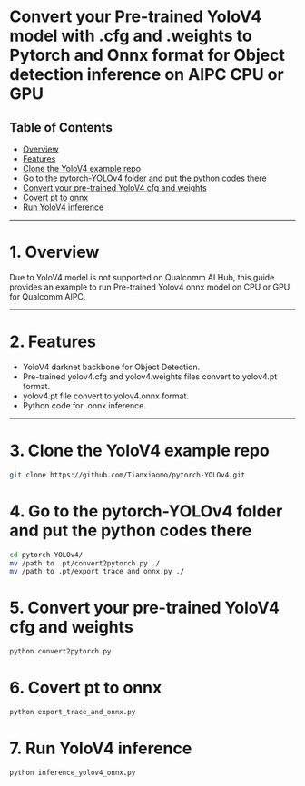 # Convert your Pre-trained YoloV4 model with .cfg and .weights to Pytorch and Onnx format for Object detection inference on AIPC CPU or GPU

## Table of Contents
- [Overview](#1-overview)
- [Features](#2-features)
- [Clone the YoloV4 example repo](#3-clone-the-yolov4-example-repo)
- [Go to the pytorch-YOLOv4 folder and put the python codes there](#4-go-to-the-pytorch-yolov4-folder-and-put-the-python-codes-there)
- [Convert your pre-trained YoloV4 cfg and weights](#5-convert-your-pre-trained-yolov4-cfg-and-weights)
- [Covert pt to onnx](#6-covert-pt-to-onnx)
- [Run YoloV4 inference](#7-run-yolov4-inference)

---

# 1. Overview

Due to YoloV4 model is not supported on Qualcomm AI Hub, this guide provides an example to run Pre-trained Yolov4 onnx model on CPU or GPU for Qualcomm AIPC.

---

# 2. Features

- YoloV4 darknet backbone for Object Detection.
- Pre-trained yolov4.cfg and yolov4.weights files convert to yolov4.pt format.
- yolov4.pt file convert to yolov4.onnx format.
- Python code for .onnx inference.

---


# 3. Clone the YoloV4 example repo

```bash
git clone https://github.com/Tianxiaomo/pytorch-YOLOv4.git
```

# 4. Go to the pytorch-YOLOv4 folder and put the python codes there

```bash
cd pytorch-YOLOv4/
mv /path to .pt/convert2pytorch.py ./
mv /path to .pt/export_trace_and_onnx.py ./
```

# 5. Convert your pre-trained YoloV4 cfg and weights 

```bash
python convert2pytorch.py
```

# 6. Covert pt to onnx

```bash
python export_trace_and_onnx.py
```

# 7. Run YoloV4 inference

```bash
python inference_yolov4_onnx.py
```




